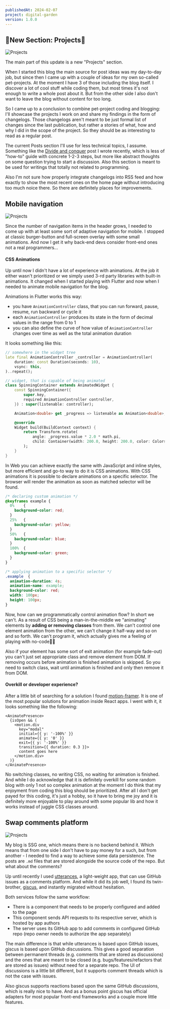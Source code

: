 ```yaml
---
publishedAt: 2024-02-07
project: digital-garden
version: 1.0.0
---
```


## 🎉New Section: Projects🎉

![Projects](../attachments/digital-garden__100/projects.png)

The main part of this update is a new "Projects" section.

When I started this blog the main source for post ideas was my day-to-day job, but since then I came up with a couple of ideas for my own so-called pet-projects. At the moment I have 3 of those including the blog itself. I discover a lot of cool stuff while coding them, but most times it's not enough to write a whole post about it. But from the other side I also don't want to leave the blog without content for too long.

So I came up to a conclusion to combine pet-project coding and blogging: I'll showcase the projects I work on and share my findings in the form of changelogs. Those changelogs aren't meant to be just formal list of changes since the last publication, but rather a stories of what, how and why I did in the scope of the project. So they should be as interesting to read as a regular post.

The current Posts section I'll use for less technical topics, I assume. Something like the [Divide and conquer](https://www.vorant94.io/posts/divide-and-conquer-right-concerns-to-separate) post I wrote recently, which is less of "how-to" guide with concrete 1-2-3 steps, but more like abstract thoughts on some question trying to start a discussion. Also this section is meant to be used for writings that totally not related to programming.

Also I'm not sure how properly integrate changelogs into RSS feed and how exactly to show the most recent ones on the home page without introducing too much noice there. So there are definitely places for improvements.

## Mobile navigation

![Projects](../attachments/digital-garden__100/mobile-nav.png)

Since the number of navigation items in the header grows, I needed to come up with at least some sort of adaptive navigation for mobile. I stopped at classic burger-button and full-screen overlay with some small animations. And now I get it why back-end devs consider front-end ones not a real programmers...

#### CSS Animations

Up until now I didn't have a lot of experience with animations. At the job it either wasn't prioritized or we simply used 3-rd party libraries with built-in animations. It changed when I started playing with Flutter and now when I needed to animate mobile navigation for the blog.

Animations in Flutter works this way:

- you have `AnimationController` class, that you can run forward, pause, resume, run backward or cycle it
- each `AnimationController` produces its state in the form of decimal values in the range from 0 to 1
- you can also define the curve of how value of `AnimationController` changes over time as well as the total animation duration

It looks something like this:

```dart
// somewhere in the widget tree
late final AnimationController _controller = AnimationController(
	duration: const Duration(seconds: 10),
	vsync: this,
)..repeat();

// widget, that is capable of being animated
class SpinningContainer extends AnimatedWidget {
	const SpinningContainer({
		super.key,
		required AnimationController controller,
	}) : super(listenable: controller);

	Animation<double> get _progress => listenable as Animation<double>;

	@override
	Widget build(BuildContext context) {
		return Transform.rotate(
			angle: _progress.value * 2.0 * math.pi,
			child: Container(width: 200.0, height: 200.0, color: Colors.green),
		);
	}
}
```

In Web you can achieve exactly the same with JavaScript and inline styles, but more efficient and go-to way to do it is CSS animations. With CSS animations it is possible to declare animations on a specific selector. The browser will render the animation as soon as matched selector will be found.

```css
/* declaring custom animation */
@keyframes example {
  0%    {
    background-color: red;
  }
  25%   {
    background-color: yellow;
  }
  50%   {
    background-color: blue;
  }
  100%  {
    background-color: green;
  }
}

/* applying animation to a specific selector */
.example  {
  animation-duration: 4s;
  animation-name: example;
  background-color: red;
  width: 100px;
  height: 100px;
}
```

Now, how can we programmatically control animation flow? In short we can't. As a result of CSS being a man-in-the-middle we "animating" elements by **adding or removing classes** from them. We can't control one element animation from the other, we can't change it half-way and so on and so forth. We can't program it, which actually gives me a feeling of playing with no-code🤷‍♂️

Also if your element has some sort of exit animation (for example fade-out) you can't just set appropriate class and remove element from DOM. If removing occurs before animation is finished animation is skipped. So you need to switch class, wait until animation is finished and only then remove it from DOM.

#### Overkill or developer experience?

After a little bit of searching for a solution I found [motion-framer](https://www.framer.com/motion/). It is one of the most popular solutions for animation inside React apps. I went with it, it looks something like the following:

```tsx
<AnimatePresence>
  {isOpen && (
    <motion.div
      key="modal"
      initial={{ y: '-100%' }}
      animate={{ y: '0' }}
      exit={{ y: '-100%' }}
      transition={{ duration: 0.3 }}>
      content goes here
    </motion.div>
  )}
</AnimatePresence>
```

No switching classes, no writing CSS, no waiting for animation is finished. And while I do acknowledge that it is definitely overkill for some random blog with only 1 not so complex animation at the moment I do think that my enjoyment from coding this blog should be prioritized. After all I don't get payed for this coding, it's just a hobby, so it have to bring me joy and it is definitely more enjoyable to play around with some popular lib and how it works instead of juggle CSS classes around.

## Swap comments platform

![Projects](../attachments/digital-garden__100/giscus.png)

My blog is SSG one, which means there is no backend behind it. Which means that from one side I don't have to pay money for a such, but from another - I needed to find a way to achieve some data persistence. The posts are `.md` files that are stored alongside the source code of the repo. But what about the comments?

Up until recently I used [utterances](https://utteranc.es/), a light-weight app, that can use GitHub issues as a comments platform. And while it did its job well, I found its twin-brother, [giscus](https://giscus.app/), and instantly migrated without hesitation.

Both services follow the same workflow:

- There is a component that needs to be properly configured and added to the page
- This component sends API requests to its respective server, which is hosted by app authors
- The server uses its GitHub app to add comments in configured GitHub repo (repo owner needs to authorize the app separately)

The main difference is that while utterances is based upon GitHub issues, giscus is based upon GitHub discussions. This gives a good separation between permanent threads (e.g. comments that are stored as discussions) and the ones that are meant to be closed (e.g. bugs/features/refactors that are stored as issues) without need for a separate repo. The UI of discussions is a little bit different, but it supports comment threads which is not the case with issues.

Also giscus supports reactions based upon the same GitHub discussions, which is really nice to have. And as a bonus point giscus has official adapters for most popular front-end frameworks and a couple more little features.
